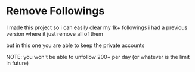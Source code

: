 # Remove Followings

I made this project so i can easily clear my 1k+ followings
i had a previous version where it just remove all of them

but in this one you are able to keep the private accounts



NOTE: you won't be able to unfollow 200+ per day (or whatever is the limit in future)
